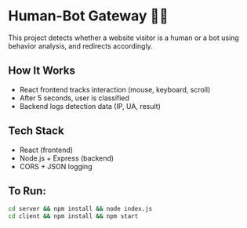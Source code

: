# Human-Bot Gateway 🚪🤖

This project detects whether a website visitor is a human or a bot using behavior analysis, and redirects accordingly.

## How It Works
- React frontend tracks interaction (mouse, keyboard, scroll)
- After 5 seconds, user is classified
- Backend logs detection data (IP, UA, result)

## Tech Stack
- React (frontend)
- Node.js + Express (backend)
- CORS + JSON logging

## To Run:
```bash
cd server && npm install && node index.js
cd client && npm install && npm start
```
